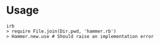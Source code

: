 Usage
=====

    irb
    > require File.join(Dir.pwd, 'hammer.rb')
    > Hammer.new.use # Should raise an implementation error
